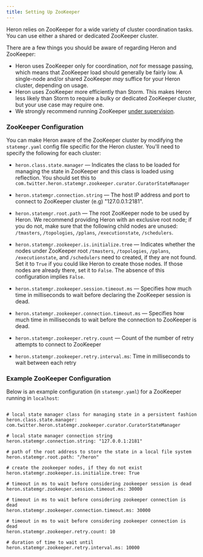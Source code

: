 ```yaml
---
title: Setting Up ZooKeeper
---
```


Heron relies on ZooKeeper for a wide variety of cluster coordination tasks. You
can use either a shared or dedicated ZooKeeper cluster.

There are a few things you should be aware of regarding Heron and ZooKeeper:

* Heron uses ZooKeeper only for coordination, *not* for message passing, which
  means that ZooKeeper load should generally be fairly low. A single-node
  and/or shared ZooKeeper *may* suffice for your Heron cluster, depending on
  usage.
* Heron uses ZooKeeper more efficiently than Storm. This makes Heron less likely
  than Storm to require a bulky or dedicated ZooKeeper cluster, but your use
  case may require one.
* We strongly recommend running ZooKeeper [under
  supervision](http://zookeeper.apache.org/doc/r3.3.3/zookeeperAdmin.html#sc_supervision).

### ZooKeeper Configuration

You can make Heron aware of the ZooKeeper cluster by modifying the
`statemgr.yaml` config file specific for the Heron cluster. You'll
need to specify the following for each cluster:

* `heron.class.state.manager` &mdash; Indicates the class to be loaded for managing 
the state in ZooKeeper and this class is loaded using reflection. You should set this 
to `com.twitter.heron.statemgr.zookeeper.curator.CuratorStateManager`

* `heron.statemgr.connection.string` &mdash; The host IP address and port to connect to ZooKeeper cluster (e.g) "127.0.0.1:2181". 

* `heron.statemgr.root.path` &mdash; The root ZooKeeper node to be used by Heron. We recommend providing Heron with an exclusive 
  root node; if you do not, make sure that the following child nodes are unused: `/tmasters`, `/topologies`, `/pplans`,
  `/executionstate`, `/schedulers`.

* `heron.statemgr.zookeeper.is.initialize.tree` &mdash; Indicates whether the nodes under ZooKeeper root
`/tmasters`, `/topologies`, `/pplans`, `/executionstate`, and `/schedulers` need to created, if they are not found. Set it to
`True` if you could like Heron to create those nodes. If those nodes are already there, set it to `False`. The absence of this
configuration implies `False`.

* `heron.statemgr.zookeeper.session.timeout.ms` &mdash; Specifies how much time in milliseconds to wait before declaring the 
ZooKeeper session is dead.

* `heron.statemgr.zookeeper.connection.timeout.ms` &mdash; Specifies how much time in milliseconds to wait before the connection
to ZooKeeper is dead.

* `heron.statemgr.zookeeper.retry.count` &mdash; Count of the number of retry attempts to connect to ZooKeeper

* `heron.statemgr.zookeeper.retry.interval.ms`: Time in milliseconds to wait between each retry

### Example ZooKeeper Configuration

Below is an example configuration (in `statemgr.yaml`) for a ZooKeeper running in `localhost`:

<pre><code>
# local state manager class for managing state in a persistent fashion
heron.class.state.manager: com.twitter.heron.statemgr.zookeeper.curator.CuratorStateManager

# local state manager connection string
heron.statemgr.connection.string: "127.0.0.1:2181"

# path of the root address to store the state in a local file system
heron.statemgr.root.path: "/heron"

# create the zookeeper nodes, if they do not exist
heron.statemgr.zookeeper.is.initialize.tree: True

# timeout in ms to wait before considering zookeeper session is dead
heron.statemgr.zookeeper.session.timeout.ms: 30000

# timeout in ms to wait before considering zookeeper connection is dead
heron.statemgr.zookeeper.connection.timeout.ms: 30000

# timeout in ms to wait before considering zookeeper connection is dead
heron.statemgr.zookeeper.retry.count: 10

# duration of time to wait until 
heron.statemgr.zookeeper.retry.interval.ms: 10000
</code></pre>
